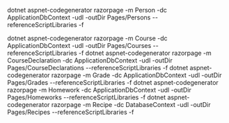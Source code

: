 dotnet aspnet-codegenerator razorpage -m Person -dc ApplicationDbContext -udl -outDir Pages/Persons --referenceScriptLibraries -f

dotnet aspnet-codegenerator razorpage -m Course -dc ApplicationDbContext -udl -outDir Pages/Courses --referenceScriptLibraries -f
dotnet aspnet-codegenerator razorpage -m CourseDeclaration -dc ApplicationDbContext -udl -outDir Pages/CourseDeclarations --referenceScriptLibraries -f
dotnet aspnet-codegenerator razorpage -m Grade -dc ApplicationDbContext -udl -outDir Pages/Grades --referenceScriptLibraries -f
dotnet aspnet-codegenerator razorpage -m Homework -dc ApplicationDbContext -udl -outDir Pages/Homeworks --referenceScriptLibraries -f
dotnet aspnet-codegenerator razorpage -m Recipe -dc DatabaseContext -udl -outDir Pages/Recipes --referenceScriptLibraries -f